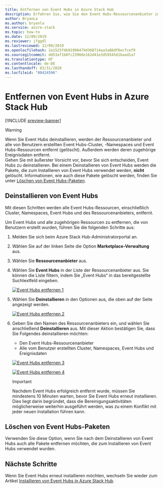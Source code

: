 ```yaml
---
title: Entfernen von Event Hubs in Azure Stack Hub
description: Erfahren Sie, wie Sie den Event Hubs-Ressourcenanbieter in Azure Stack Hub entfernen.
author: BryanLa
ms.author: bryanla
ms.service: azure-stack
ms.topic: how-to
ms.date: 12/09/2019
ms.reviewer: jfggdl
ms.lastreviewed: 12/09/2019
ms.openlocfilehash: 2a1525f4b91998479d368714aa3a88df6ecfcef9
ms.sourcegitcommit: dd53af1b0fc2390de162d41e3d59545d1baad1a7
ms.translationtype: HT
ms.contentlocale: de-DE
ms.lasthandoff: 03/31/2020
ms.locfileid: "80424596"
---
```

# <a name="how-to-remove-event-hubs-on-azure-stack-hub"></a>Entfernen von Event Hubs in Azure Stack Hub

[!INCLUDE [preview-banner](../includes/event-hubs-preview.md)]

> [!WARNING]
> Wenn Sie Event Hubs deinstallieren, werden der Ressourcenanbieter und alle von Benutzern erstellten Event Hubs-Cluster, -Namespaces und Event Hubs-Ressourcen entfernt (gelöscht). Außerdem werden deren zugehörige Ereignisdaten entfernt.  
> Gehen Sie mit äußerster Vorsicht vor, bevor Sie sich entscheiden, Event Hubs zu deinstallieren. Bei einem Deinstallieren von Event Hubs werden die Pakete, die zum Installieren von Event Hubs verwendet werden, **nicht** gelöscht. Informationen, wie auch diese Pakete gelöscht werden, finden Sie unter [Löschen von Event Hubs-Paketen](#delete-event-hubs-packages).

## <a name="uninstall-event-hubs"></a>Deinstallieren von Event Hubs

Mit diesen Schritten werden alle Event Hubs-Ressourcen, einschließlich Cluster, Namespaces, Event Hubs und des Ressourcenanbieters, entfernt.

Um Event Hubs und alle zugehörigen Ressourcen zu entfernen, die von Benutzern erstellt wurden, führen Sie die folgenden Schritte aus:

1. Melden Sie sich beim Azure Stack Hub-Administratorportal an.
2. Wählen Sie auf der linken Seite die Option **Marketplace-Verwaltung** aus.
3. Wählen Sie **Ressourcenanbieter** aus.
4. Wählen Sie **Event Hubs** in der Liste der Ressourcenanbieter aus. Sie können die Liste filtern, indem Sie „Event Hubs“ in das bereitgestellte Suchtextfeld eingeben.

   [![Event Hubs entfernen 1](media/event-hubs-rp-remove/1-uninstall.png)](media/event-hubs-rp-remove/1-uninstall.png#lightbox)

5. Wählen Sie **Deinstallieren** in den Optionen aus, die oben auf der Seite angezeigt werden.

   [![Event Hubs entfernen 2](media/event-hubs-rp-remove/2-uninstall.png)](media/event-hubs-rp-remove/2-uninstall.png#lightbox)

6. Geben Sie den Namen des Ressourcenanbieters ein, und wählen Sie anschließend **Deinstallieren** aus. Mit dieser Aktion bestätigen Sie, dass Sie Folgendes deinstallieren möchten:
   - Den Event Hubs-Ressourcenanbieter
   - Alle vom Benutzer erstellten Cluster, Namespaces, Event Hubs und Ereignisdaten

   [![Event Hubs entfernen 3](media/event-hubs-rp-remove/3-uninstall.png)](media/event-hubs-rp-remove/3-uninstall.png#lightbox)

   [![Event Hubs entfernen 4](media/event-hubs-rp-remove/4-uninstall.png)](media/event-hubs-rp-remove/4-uninstall.png#lightbox)

   > [!IMPORTANT]
   > Nachdem Event Hubs erfolgreich entfernt wurde, müssen Sie mindestens 10 Minuten warten, bevor Sie Event Hubs erneut installieren. Dies liegt darin begründet, dass die Bereinigungsaktivitäten möglicherweise weiterhin ausgeführt werden, was zu einem Konflikt mit jeder neuen Installation führen kann.

## <a name="delete-event-hubs-packages"></a>Löschen von Event Hubs-Paketen

Verwenden Sie diese Option, wenn Sie nach dem Deinstallieren von Event Hubs auch alle Pakete entfernen möchten, die zum Installieren von Event Hubs verwendet wurden. 

## <a name="next-steps"></a>Nächste Schritte

Wenn Sie Event Hubs erneut installieren möchten, wechseln Sie wieder zum Artikel [Installieren von Event Hubs in Azure Stack Hub](event-hubs-rp-install.md).